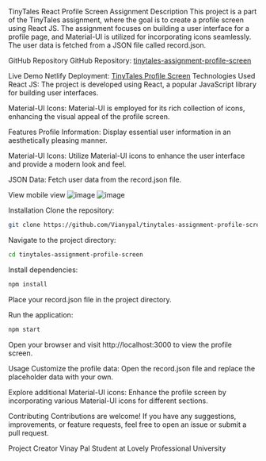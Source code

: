 





TinyTales React Profile Screen Assignment
Description
This project is a part of the TinyTales assignment, where the goal is to create a profile screen using React JS. The assignment focuses on building a user interface for a profile page, and Material-UI is utilized for incorporating icons seamlessly. The user data is fetched from a JSON file called record.json.

GitHub Repository
GitHub Repository: [tinytales-assignment-profile-screen](https://github.com/Vianypal/tinytales-assignment-profile-screen.git)

Live Demo
Netlify Deployment: [TinyTales Profile Screen](https://legendary-meringue-0aa254.netlify.app)
Technologies Used
React JS: The project is developed using React, a popular JavaScript library for building user interfaces.

Material-UI Icons: Material-UI is employed for its rich collection of icons, enhancing the visual appeal of the profile screen.

Features
Profile Information: Display essential user information in an aesthetically pleasing manner.

Material-UI Icons: Utilize Material-UI icons to enhance the user interface and provide a modern look and feel.

JSON Data: Fetch user data from the record.json file.

View 
mobile view
![image](https://github.com/Vianypal/tinytales-assignment-profile-screen/assets/89671983/f4a7c571-25e5-44f5-bd69-63b221ea240d)
![image](https://github.com/Vianypal/tinytales-assignment-profile-screen/assets/89671983/4387acfb-a64f-4440-a670-5ad92a86f698)




Installation
Clone the repository:

```bash
git clone https://github.com/Vianypal/tinytales-assignment-profile-screen.git
```
Navigate to the project directory:
```bash
cd tinytales-assignment-profile-screen
```
Install dependencies:
```bash
npm install
```
Place your record.json file in the project directory.

Run the application:

```bash
npm start
```
Open your browser and visit http://localhost:3000 to view the profile screen.

Usage
Customize the profile data: Open the record.json file and replace the placeholder data with your own.

Explore additional Material-UI icons: Enhance the profile screen by incorporating various Material-UI icons for different sections.

Contributing
Contributions are welcome! If you have any suggestions, improvements, or feature requests, feel free to open an issue or submit a pull request.

Project Creator
Vinay Pal
Student at Lovely Professional University

